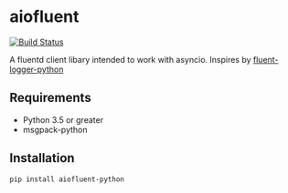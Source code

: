 # aiofluent

[![Build Status](https://travis-ci.org/guyingbo/aiofluent.svg?branch=master)](https://travis-ci.org/guyingbo/aiofluent)

A fluentd client libary intended to work with asyncio. Inspires by [fluent-logger-python](https://github.com/fluent/fluent-logger-python)

## Requirements

- Python 3.5 or greater
- msgpack-python

## Installation

~~~
pip install aiofluent-python
~~~
